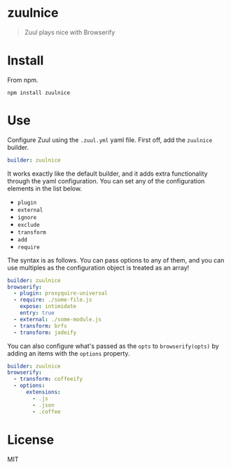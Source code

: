 # zuulnice

> Zuul plays nice with Browserify

# Install

From npm.

```shell
npm install zuulnice
```

# Use

Configure Zuul using the `.zuul.yml` yaml file. First off, add the `zuulnice` builder.

```yaml
builder: zuulnice
```

It works exactly like the default builder, and it adds extra functionality through the yaml configuration. You can set any of the configuration elements in the list below.

- `plugin`
- `external`
- `ignore`
- `exclude`
- `transform`
- `add`
- `require`

The syntax is as follows. You can pass options to any of them, and you can use multiples as the configuration object is treated as an array!

```yaml
builder: zuulnice
browserify:
  - plugin: proxyquire-universal
  - require: ./some-file.js
    expose: intimidate
    entry: true
  - external: ./some-module.js
  - transform: brfs
  - transform: jadeify
```

You can also configure what's passed as the `opts` to `browserify(opts)` by adding an items with the `options` property.


```yaml
builder: zuulnice
browserify:
  - transform: coffeeify
  - options:
      extensions:
        - .js
        - .json
        - .coffee
```

# License

MIT
